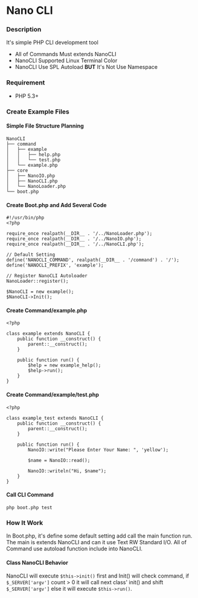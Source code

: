 Nano CLI
========

### Description

It's simple PHP CLI development tool

* All of Commands Must extends NanoCLI
* NanoCLI Supported Linux Terminal Color
* NanoCLI Use SPL Autoload **BUT** It's Not Use Namespace

### Requirement

* PHP 5.3+

### Create Example Files

#### Simple File Structure Planning

	NanoCLI
	├── command
	│   ├── example
	│   │   ├── help.php
	│   │   └── test.php
	│   └── example.php
	├── core
	│   ├── NanoIO.php
	│   ├── NanoCLI.php
	│   └── NanoLoader.php
	└── boot.php

#### Create Boot.php and Add Several Code

	#!/usr/bin/php
	<?php
	
	require_once realpath(__DIR__ . '/../NanoLoader.php');
	require_once realpath(__DIR__ . '/../NanoIO.php');
	require_once realpath(__DIR__ . '/../NanoCLI.php');

	// Default Setting
	define('NANOCLI_COMMAND', realpath(__DIR__ . '/command') . '/');
	define('NANOCLI_PREFIX', 'example');

	// Register NanoCLI Autoloader
	NanoLoader::register();

	$NanoCLI = new example();
	$NanoCLI->Init();

#### Create Command/example.php

	<?php

	class example extends NanoCLI {
		public function __construct() {
			parent::__construct();
		}
		
		public function run() {
			$help = new example_help();
			$help->run();
		}
	}
	
#### Create Command/example/test.php

	<?php

	class example_test extends NanoCLI {
		public function __construct() {
			parent::__construct();
		}
		
		public function run() {
			NanoIO::write("Please Enter Your Name: ", 'yellow');
		
			$name = NanoIO::read();
			
			NanoIO::writeln("Hi, $name");
		}
	}
	
#### Call CLI Command

	php boot.php test
	
### How It Work

In Boot.php, it's define some default setting add call the main function run. The main is extends NanoCLI and can it use Text RW Standard I/O. All of Command use autoload function include into NanoCLI.

#### Class NanoCLI Behavior

NanoCLI will execute `$this->init()` first and Init() will check command, if `$_SERVER['argv']` count > 0 it will call next class' init() and shift `$_SERVER['argv']` else it will execute `$this->run()`.
